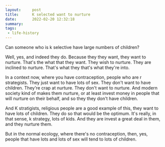 ```yaml
---
layout:     post
title:      K selected want to nurture
date:       2022-02-20 12:32:18
summary:    
tags:
 - life-history
---
```


Can someone who is k selective have large numbers of children?

Well, yes, and indeed they do. Because they they want, they want to nurture. That's the what that they want. They wish to nurture. They are inclined to nurture. That's what they that's what they're into.

In a context now, where you have contraception, people who are r strategists. They just want to have lots of sex. They don't want to have children. They're crap at nurture. They don't want to nurture. And modern society kind of makes them nurture, or at least invest money in people that will nurture on their behalf, and so they they don't have children.

And K stratigists, religious people are a good example of this, they want to have lots of children. They do so that would be the optimum. It's really, in that sense, k strategy, lots of kids. And they are invest a great deal in them, and they nurture them.

But in the normal ecology, where there's no contraception, then, yes, people that have lots and lots of sex will tend to lots of children.